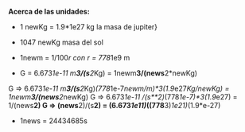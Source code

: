  **Acerca de las unidades:**

 * 1 newKg = 1.9*1e27 kg la masa de jupiter}
 * 1047 newKg masa del sol

 * 1newm = 1/100*r con r = 778*1e9 m

 * G = 6.673*1e-11 m**3/(s**2*Kg) = 1newm**3/(news**2*newKg)

 G => 6.673*1e-11 m**3/(s**2*Kg)*(778*1e-7*newm/m)**3*(1.9*e27*Kg/newKg) = 1newm**3/(news**2*newKg)
 G => 6.673*1e-11 /(s**2)*(778*1e-7)**3*(1.9*e27) = 1/(news**2)
 G => (news**2)/(s**2) = (6.673*1e11)*((778**3)*1e21)*(1.9*e-27)

   * 1news = 24434685s


